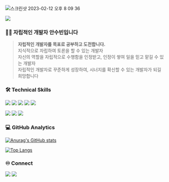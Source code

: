 ![스크린샷 2023-02-12 오후 8 09 36](https://user-images.githubusercontent.com/101397314/218308371-b1b15654-bde1-47d3-a573-aa1da34a3bb8.png)

<a href="https://s3.us-west-2.amazonaws.com/secure.notion-static.com/c7db0355-01ee-4d19-ba87-49d585055f18/%E1%84%8B%E1%85%A1%E1%86%AB%E1%84%89%E1%85%AE%E1%84%87%E1%85%B5%E1%86%AB_%E1%84%8B%E1%85%B5%E1%84%85%E1%85%A7%E1%86%A8%E1%84%89%E1%85%A5_%283%E1%84%8E%E1%85%A1%29.pdf?X-Amz-Algorithm=AWS4-HMAC-SHA256&X-Amz-Content-Sha256=UNSIGNED-PAYLOAD&X-Amz-Credential=AKIAT73L2G45EIPT3X45%2F20230221%2Fus-west-2%2Fs3%2Faws4_request&X-Amz-Date=20230221T035451Z&X-Amz-Expires=86400&X-Amz-Signature=5330a309119369f110353a392fcd226b787bdc98ae54062826a998d99b5213a0&X-Amz-SignedHeaders=host&response-content-disposition=filename%3D%22%25E1%2584%258B%25E1%2585%25A1%25E1%2586%25AB%25E1%2584%2589%25E1%2585%25AE%25E1%2584%2587%25E1%2585%25B5%25E1%2586%25AB_%25E1%2584%258B%25E1%2585%25B5%25E1%2584%2585%25E1%2585%25A7%25E1%2586%25A8%25E1%2584%2589%25E1%2585%25A5%2520%283%25E1%2584%258E%25E1%2585%25A1%29.pdf%22&x-id=GetObject" target="_blank"><img src="https://img.shields.io/badge/resume-doc-blue"/></a>

<h3>🙆‍♀️ 자립적인 개발자 안수빈입니다</h3>
 
> **자립적인 개발자를 목표로 공부하고 도전합니다.** <br/>
지식적으로 자립하여 토론을 할 수 있는 개발자<br/>
자신의 역할을 자립적으로 수행함을 인정받고, 인정이 쌓여 일을 믿고 맡길 수 있는 개발자<br/>
자립적인 개발자로 꾸준하게 성장하여, 시너지를 확신할 수 있는 개발자가 되길 희망합니다



### 🛠  Technical Skills
<img src="https://img.shields.io/badge/javascript-F7DF1E?style=flat&logo=javascript&logoColor=white"/> <img src="https://img.shields.io/badge/HTML-E34F26?style=flat&logo=HTML5&logoColor=white"/> <img src="https://img.shields.io/badge/CSS-1572B6?style=flat&logo=CSS3&logoColor=white"/>
<img src="https://img.shields.io/badge/React-61DAFB?style=flat&logo=React&logoColor=white"/> <img src="https://img.shields.io/badge/styledcomponents-DB7093?style=flat&logo=styled-components&logoColor=white"/>

<img src="https://img.shields.io/badge/Git-F05032?style=flat&logo=Git&logoColor=white"/> <img src="https://img.shields.io/badge/GitHub-181717?style=flat&logo=GitHub&logoColor=white"/> <img src="https://img.shields.io/badge/Figma-F24E1E?style=flat&logo=Figma&logoColor=white"/> 



### 💻  GitHub Analytics
[![Anurag's GitHub stats](https://github-readme-stats.vercel.app/api?username=AnSuebin)](https://github.com/anuraghazra/github-readme-stats)

[![Top Langs](https://github-readme-stats.vercel.app/api/top-langs/?username=AnSuebin&layout=compact)](https://github.com/anuraghazra/github-readme-stats)
</div>



### ♾️  Connect
 <a href="https://velog.io/@jejupalette"/><img src="https://img.shields.io/badge/Velog-20C997?style=flat&logo=Velog&logoColor=white"/></a>
<img src="https://img.shields.io/badge/jejupalette@naver.com-F7DF1E?style=flat&logo=Minutemailer&logoColor=white"/>

